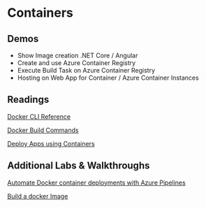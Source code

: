 # Containers

## Demos

- Show Image creation .NET Core / Angular
- Create and use Azure Container Registry
- Execute Build Task on Azure Container Registry
- Hosting on Web App for Container / Azure Container Instances

## Readings

[Docker CLI Reference](https://docs.docker.com/engine/reference/commandline/cli/)

[Docker Build Commands](https://docs.docker.com/engine/reference/builder/)

[Deploy Apps using Containers](https://docs.microsoft.com/en-us/azure/devops/pipelines/ecosystems/containers/build-image?view=azure-devops)

## Additional Labs & Walkthroughs

[Automate Docker container deployments with Azure Pipelines](https://docs.microsoft.com/en-us/learn/modules/deploy-docker/)

[Build a docker Image](https://docs.microsoft.com/en-us/azure/devops/pipelines/ecosystems/containers/build-image?view=azure-devops)
